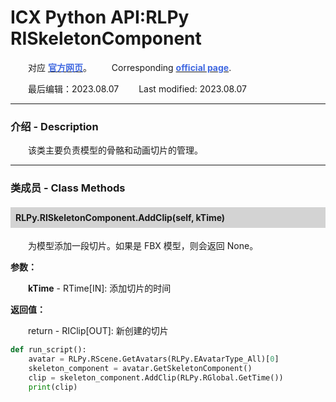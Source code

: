 # ICX Python API:RLPy RISkeletonComponent
&emsp;&emsp;对应 [**<font color=RoyalBlue>官方网页</font>**]()。
&ensp;&ensp;&ensp;&ensp;Corresponding [**<font color=RoyalBlue>official page</font>**]().

&emsp;&emsp;最后编辑：2023.08.07
&ensp;&ensp;&ensp;&ensp;Last modified: 2023.08.07
___
### 介绍 - Description
&emsp;&emsp;该类主要负责模型的骨骼和动画切片的管理。
___
### 类成员 - Class Methods
#### <div style="background: lightgray; padding: 8px;">RLPy.RISkeletonComponent.AddClip(self, kTime)</div>
&emsp;&emsp;为模型添加一段切片。如果是 FBX 模型，则会返回 None。

**参数：**

&emsp;&emsp;**kTime** - RTime[IN]: 添加切片的时间

**返回值：**

&emsp;&emsp;return - RIClip[OUT]: 新创建的切片

``` python {.line-numbers}
def run_script():
    avatar = RLPy.RScene.GetAvatars(RLPy.EAvatarType_All)[0]
    skeleton_component = avatar.GetSkeletonComponent()
    clip = skeleton_component.AddClip(RLPy.RGlobal.GetTime())
    print(clip)
```